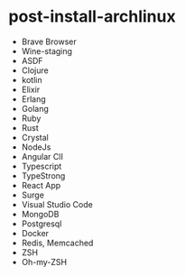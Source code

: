 # post-install-archlinux

* Brave Browser
* Wine-staging
* ASDF
* Clojure
* kotlin
* Elixir
* Erlang
* Golang
* Ruby
* Rust
* Crystal
* NodeJs
* Angular ClI
* Typescript
* TypeStrong
* React App
* Surge
* Visual Studio Code
* MongoDB
* Postgresql
* Docker
* Redis, Memcached
* ZSH
* Oh-my-ZSH